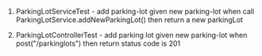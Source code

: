 1. ParkingLotServiceTest - add parking-lot
    given new parking-lot
    when call ParkingLotService.addNewParkingLot()
    then return a new parkingLot

2. ParkingLotControllerTest - add parking lot
    given new parking-lot
    when post("/parkinglots")
    then return status code is 201